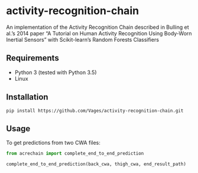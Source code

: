 # activity-recognition-chain
An implementation of the Activity Recognition Chain described in Bulling et al.’s 2014 paper “A Tutorial on Human Activity Recognition Using Body-Worn Inertial Sensors” with Scikit-learn’s Random Forests Classifiers

## Requirements

- Python 3 (tested with Python 3.5)
- Linux

## Installation
```
pip install https://github.com/Vages/activity-recognition-chain.git
```

## Usage
To get predictions from two CWA files:

```python
from acrechain import complete_end_to_end_prediction

complete_end_to_end_prediction(back_cwa, thigh_cwa, end_result_path)
```
